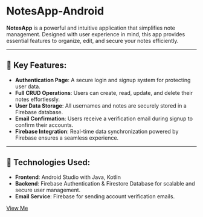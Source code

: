 # NotesApp-Android

**NotesApp** is a powerful and intuitive application that simplifies note management. Designed with user experience in mind, this app provides essential features to organize, edit, and secure your notes efficiently.

---

## 🚀 Key Features:
- **Authentication Page**: A secure login and signup system for protecting user data.
- **Full CRUD Operations**: Users can create, read, update, and delete their notes effortlessly.
- **User Data Storage**: All usernames and notes are securely stored in a Firebase database.
- **Email Confirmation**: Users receive a verification email during signup to confirm their accounts.
- **Firebase Integration**: Real-time data synchronization powered by Firebase ensures a seamless experience.

---

## 🔧 Technologies Used:
- **Frontend**: Android Studio with Java, Kotlin
- **Backend**: Firebase Authentication & Firestore Database for scalable and secure user management.
- **Email Service**: Firebase for sending account verification emails.


[View Me](https://roshini-n.github.io/NotesApp-Android/Notes.html)

